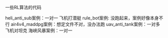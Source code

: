 一些RL算法的代码

heli_anti_sub案例：一对一 飞机打潜艇
rule_bot案例: 没跑起来，案例好像本身不行
air4v4_maddpg案例：想定文件不对，没办法跑
uav_anti_tank案例：一对多 飞机对坦克
海峡风暴案例：一对一